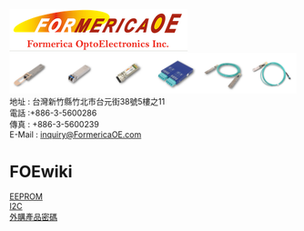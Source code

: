 
![](FOE.PNG)  
![](product.PNG)  
地址 : 台灣新竹縣竹北市台元街38號5樓之11  
電話 :+886-3-5600286  
傳真 : +886-3-5600239  
E-Mail : inquiry@FormericaOE.com  
# 
# FOEwiki
[EEPROM](/EEPROM/EEPROM.md)  
[I2C](/I2C/I2C.md)  
[外購產品密碼](/outsourcing/outsourcing.md)
